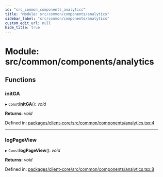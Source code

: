```yaml
---
id: "src_common_components_analytics"
title: "Module: src/common/components/analytics"
sidebar_label: "src/common/components/analytics"
custom_edit_url: null
hide_title: true
---
```


# Module: src/common/components/analytics

## Functions

### initGA

▸ `Const`**initGA**(): *void*

**Returns:** *void*

Defined in: [packages/client-core/src/common/components/analytics.tsx:4](https://github.com/xr3ngine/xr3ngine/blob/65dfcf39a/packages/client-core/src/common/components/analytics.tsx#L4)

___

### logPageView

▸ `Const`**logPageView**(): *void*

**Returns:** *void*

Defined in: [packages/client-core/src/common/components/analytics.tsx:8](https://github.com/xr3ngine/xr3ngine/blob/65dfcf39a/packages/client-core/src/common/components/analytics.tsx#L8)

